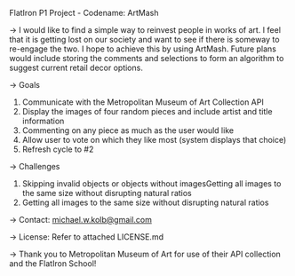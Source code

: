 FlatIron P1 Project - Codename: ArtMash

-> I would like to find a simple way to reinvest people in works of art.  I feel that it is getting lost on our society and want to see if there is someway to re-engage the two.  I hope to achieve this by using ArtMash.  Future plans would include storing the comments and selections to form an algorithm to suggest current retail decor options.

-> Goals
  1. Communicate with the Metropolitan Museum of Art Collection API
  2. Display the images of four random pieces and include artist and title information 
  3. Commenting on any piece as much as the user would like
  4. Allow user to vote on which they like most (system displays that choice)
  5. Refresh cycle to #2

-> Challenges
  1. Skipping invalid objects or objects without imagesGetting all images to the same size without disrupting natural ratios
  2. Getting all images to the same size without disrupting natural ratios

-> Contact: michael.w.kolb@gmail.com

-> License: Refer to attached LICENSE.md

-> Thank you to Metropolitan Museum of Art for use of their API collection and the FlatIron School!